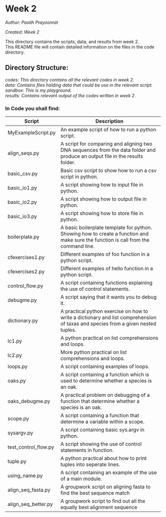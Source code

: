 # Week 2

*Author: Pasith Prayoonrat*

*Created: Week 2*

This directory contains the scripts, data, and results from week 2. <br /> This README file will contain detailed information on the files in the code directory.

## Directory Structure:

*codes: This directory contains all the relevant codes in week 2.*<br />
*data: Contains files holding data that could be use in the relevant script.*<br />
*sandbox: This is my playground.*<br />
*results: Contains relevant output of the codes written in week 2.*<br />

### In Code you shall find:
 
 Script       | Description
 ------------- | -------------
 MyExampleScript.py | An example script of how to run a python script. 
 align_seqs.py  | A script for comparing and aligning two DNA sequences from the data folder and produce an output file in the results folder.
 basic_csv.py | Basic csv script to show how to run a csv script in python.
 basic_io1.py| A script showing how to input file in python.
 basic_io2.py | A script showing how to output file in python.
 basic_io3.py | A script showing how to store file in python.
 boilerplate.py | A basic boilerplate template for python. Showing how to create a function and make sure the function is call from the command line.
 cfexercises1.py | Different examples of foo function in a python script.
 cfexercises2.py | Different examples of hello function in a python script.
 control_flow.py | A script containing functions explaining the use of control statements.
 debugme.py | A script saying that it wants you to debug it.
 dictionary.py | A practical python exercise on how to write a dictionary and list comprehension of taxas and species from a given nested tuples.
 lc1.py | A python practical on list comprehensions and loops.
 lc2.py | More python practical on list comprehensions and loops.
 loops.py | A script containing examples of loops.
 oaks.py | A script containing a function which is used to determine whether a species is an oak.
 oaks_debugme.py | A practical problem on debugging of a function that determine whether a species is an oak.
 scope.py | A script containing a function that determine a variable within a scope.
 sysargv.py | A script containing basic sys.argv in python.
 test_control_flow.py | A script showing the use of control statements in function.
 tuple.py | A python practical about how to print tuples into seperate lines.
 using_name.py | A script containing an example of the use of a main module.
 align_seq_fasta.py | A groupwork script on aligning fasta to find the best sequence match
 align_seq_better.py | A groupwork script to find out all the equally best alignment sequence